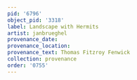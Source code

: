 ```yaml
---
pid: '6796'
object_pid: '3318'
label: Landscape with Hermits
artist: janbrueghel
provenance_date:
provenance_location:
provenance_text: Thomas Fitzroy Fenwick
collection: provenance
order: '0755'
---
```

